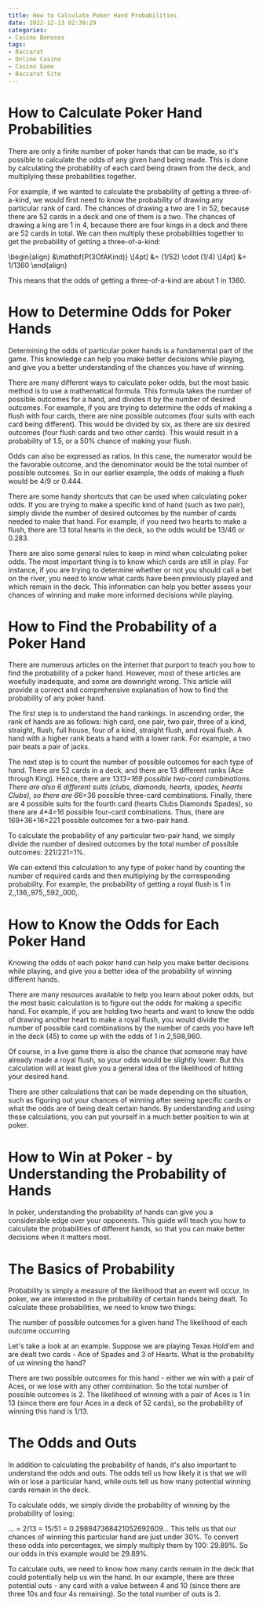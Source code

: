 ```yaml
---
title: How to Calculate Poker Hand Probabilities 
date: 2022-12-13 02:39:29
categories:
- Casino Bonuses
tags:
- Baccarat
- Online Casino
- Casino Game
- Baccarat Site
---
```



#  How to Calculate Poker Hand Probabilities 

There are only a finite number of poker hands that can be made, so it's possible to calculate the odds of any given hand being made. This is done by calculating the probability of each card being drawn from the deck, and multiplying these probabilities together.

For example, if we wanted to calculate the probability of getting a three-of-a-kind, we would first need to know the probability of drawing any particular rank of card. The chances of drawing a two are 1 in 52, because there are 52 cards in a deck and one of them is a two. The chances of drawing a king are 1 in 4, because there are four kings in a deck and there are 52 cards in total. We can then multiply these probabilities together to get the probability of getting a three-of-a-kind:

\begin{align}
&\mathbf{P(3OfAKind)} \\[4pt] &= (1/52) \cdot (1/4) \\[4pt] &= 1/1360 \end{align}

This means that the odds of getting a three-of-a-kind are about 1 in 1360.

#  How to Determine Odds for Poker Hands 

Determining the odds of particular poker hands is a fundamental part of the game. This knowledge can help you make better decisions while playing, and give you a better understanding of the chances you have of winning.

There are many different ways to calculate poker odds, but the most basic method is to use a mathematical formula. This formula takes the number of possible outcomes for a hand, and divides it by the number of desired outcomes. For example, if you are trying to determine the odds of making a flush with four cards, there are nine possible outcomes (four suits with each card being different). This would be divided by six, as there are six desired outcomes (four flush cards and two other cards). This would result in a probability of 1.5, or a 50% chance of making your flush.

Odds can also be expressed as ratios. In this case, the numerator would be the favorable outcome, and the denominator would be the total number of possible outcomes. So in our earlier example, the odds of making a flush would be 4/9 or 0.444.

There are some handy shortcuts that can be used when calculating poker odds. If you are trying to make a specific kind of hand (such as two pair), simply divide the number of desired outcomes by the number of cards needed to make that hand. For example, if you need two hearts to make a flush, there are 13 total hearts in the deck, so the odds would be 13/46 or 0.283.

There are also some general rules to keep in mind when calculating poker odds. The most important thing is to know which cards are still in play. For instance, if you are trying to determine whether or not you should call a bet on the river, you need to know what cards have been previously played and which remain in the deck. This information can help you better assess your chances of winning and make more informed decisions while playing.

#  How to Find the Probability of a Poker Hand 

There are numerous articles on the internet that purport to teach you how to find the probability of a poker hand. However, most of these articles are woefully inadequate, and some are downright wrong. This article will provide a correct and comprehensive explanation of how to find the probability of any poker hand.

The first step is to understand the hand rankings. In ascending order, the rank of hands are as follows: high card, one pair, two pair, three of a kind, straight, flush, full house, four of a kind, straight flush, and royal flush. A hand with a higher rank beats a hand with a lower rank. For example, a two pair beats a pair of jacks.

The next step is to count the number of possible outcomes for each type of hand. There are 52 cards in a deck, and there are 13 different ranks (Ace through King). Hence, there are 13*13=169 possible two-card combinations. There are also 6 different suits (clubs, diamonds, hearts, spades, hearts Clubs), so there are 6*6=36 possible three-card combinations. Finally, there are 4 possible suits for the fourth card (hearts Clubs Diamonds Spades), so there are 4*4=16 possible four-card combinations. Thus, there are 169+36+16=221 possible outcomes for a two-pair hand.

To calculate the probability of any particular two-pair hand, we simply divide the number of desired outcomes by the total number of possible outcomes: 221/221=1%.

We can extend this calculation to any type of poker hand by counting the number of required cards and then multiplying by the corresponding probability. For example, the probability of getting a royal flush is 1 in 2,,136,,975,,592,,000,.

#  How to Know the Odds for Each Poker Hand 

Knowing the odds of each poker hand can help you make better decisions while playing, and give you a better idea of the probability of winning different hands.

There are many resources available to help you learn about poker odds, but the most basic calculation is to figure out the odds for making a specific hand. For example, if you are holding two hearts and want to know the odds of drawing another heart to make a royal flush, you would divide the number of possible card combinations by the number of cards you have left in the deck (45) to come up with the odds of 1 in 2,598,960.

Of course, in a live game there is also the chance that someone may have already made a royal flush, so your odds would be slightly lower. But this calculation will at least give you a general idea of the likelihood of hitting your desired hand.

There are other calculations that can be made depending on the situation, such as figuring out your chances of winning after seeing specific cards or what the odds are of being dealt certain hands. By understanding and using these calculations, you can put yourself in a much better position to win at poker.

#  How to Win at Poker - by Understanding the Probability of Hands

In poker, understanding the probability of hands can give you a considerable edge over your opponents. This guide will teach you how to calculate the probabilities of different hands, so that you can make better decisions when it matters most.

# The Basics of Probability

Probability is simply a measure of the likelihood that an event will occur. In poker, we are interested in the probability of certain hands being dealt. To calculate these probabilities, we need to know two things:

The number of possible outcomes for a given hand The likelihood of each outcome occurring

Let's take a look at an example. Suppose we are playing Texas Hold'em and are dealt two cards - Ace of Spades and 3 of Hearts. What is the probability of us winning the hand?

There are two possible outcomes for this hand - either we win with a pair of Aces, or we lose with any other combination. So the total number of possible outcomes is 2. The likelihood of winning with a pair of Aces is 1 in 13 (since there are four Aces in a deck of 52 cards), so the probability of winning this hand is 1/13.

# The Odds and Outs

In addition to calculating the probability of hands, it's also important to understand the odds and outs. The odds tell us how likely it is that we will win or lose a particular hand, while outs tell us how many potential winning cards remain in the deck.

To calculate odds, we simply divide the probability of winning by the probability of losing:





















... =          2/13 = 15/51 = 0.298947368421052692609...
This tells us that our chances of winning this particular hand are just under 30%. To convert these odds into percentages, we simply multiply them by 100: 29.89%. So our odds in this example would be 29.89%.

To calculate outs, we need to know how many cards remain in the deck that could potentially help us win the hand. In our example, there are three potential outs - any card with a value between 4 and 10 (since there are three 10s and four 4s remaining). So the total number of outs is 3.